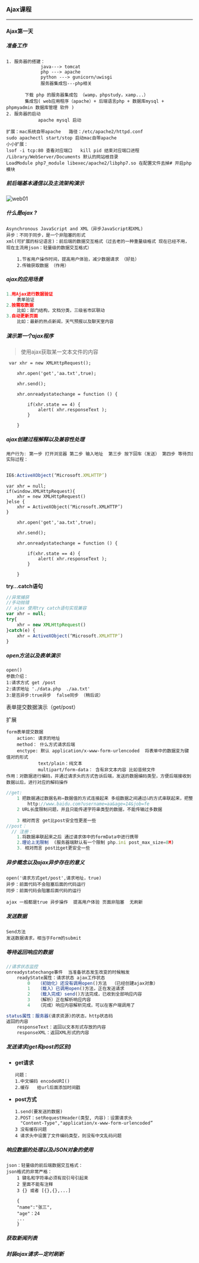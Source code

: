 ### Ajax课程

***

#### Ajax第一天

##### 准备工作

```
1. 服务器的搭建：
			 java---> tomcat
			 php ---> apache
			 python ---> gunicorn/uwisgi
			 服务器集成包---php相关
			 
       下载 php 的服务器集成包 （wamp，phpstudy，xamp...）
       集成包( web应用程序（apache）+ 后端语言php + 数据库mysql + phpmyadmin 数据库管理 软件 )
2. 服务器的启动
			apache mysql 启动
			
扩展：mac系统自带apache   路径：/etc/apache2/httpd.conf
sudo apachectl start/stop 启动mac自带apache
小小扩展：
lsof -i tcp:80 查看对应端口   kill pid 结束对应端口进程
/Library/WebServer/Documents 默认的网站根目录
LoadModule php7_module libexec/apache2/libphp7.so 在配置文件去掉# 开启php模块
```

##### 前后端基本通信以及主流架构演示

![web01](web01.png)

##### 什么是ajax ?

```
Asynchronous JavaScript and XML（异步JavaScript和XML) 
异步：不同于同步，是一个非阻塞的形式
xml(可扩展的标记语言)：前后端的数据交互格式（过去老的一种重量级格式 现在已经不用，现在主流用json：轻量级的数据交互格式）

	1.节省用户操作时间，提高用户体验，减少数据请求 （好处）
	2.传输获取数据 （作用）

```

##### ajax的应用场景

```python
1.用Ajax进行数据验证
	表单验证
2.按需取数据
	比如：部门结构，文档分类，三级省市区联动
3.自动更新页面
	比如：最新的热点新闻，天气预报以及聊天室内容 
```

##### 演示第一个ajax程序

> 使用ajax获取某一文本文件的内容

```
 var xhr = new XMLHttpRequest();

	xhr.open('get','aa.txt',true);

	xhr.send();

	xhr.onreadystatechange = function () {
		
		if(xhr.state == 4) {
			alert( xhr.responseText );
		}

	}
```



##### ajax创建过程解释以及兼容性处理

```JavaScript
用户行为: 第一步 打开浏览器 第二步 输入地址  第三步 按下回车（发送） 第四步 等待页面数据返回
实际过程：


IE6:ActiveXObject(‘Microsoft.XMLHTTP’)
```

```
var xhr = null;
if(window.XMLHttpRequest){
	xhr = new XMLHttpRequest()
}else {
	xhr = ActiveXObject(‘Microsoft.XMLHTTP’)
}

	xhr.open('get','aa.txt',true);

	xhr.send();

	xhr.onreadystatechange = function () {
		
		if(xhr.state == 4) {
			alert( xhr.responseText );
		}

	}
```



**try…catch语句**

```javascript
//异常捕获
//手动抛错
// ajax 使用try catch语句实现兼容
var xhr = null;
try{
	xhr = new XMLHttpRequest()
}catch(e) {
	xhr = ActiveXObject(‘Microsoft.XMLHTTP’)
}
```

##### open方法以及表单演示

```
open()
参数介绍：
1:请求方式 get /post
2:请求地址 './data.php  ./aa.txt' 
3:是否异步:true异步  false同步 （稍后说）
```



表单提交数据演示（get/post）

扩展

```
form表单提交数据  
    action: 请求的地址
    method： 什么方式请求后端
    enctype: 默认 application/x-www-form-urlencoded  将表单中的数据变为键值对的形式
            text/plain：纯文本
            multipart/form-data： 含有非文本内容 比如音频文件
作用：对数据进行编码，并通过请求头的方式告诉后端，发送的数据编码类型，方便后端接收到数据以后，进行对应的解码操作

```



```javascript
//get:
	1 把数据通过数据名称=数据值的方式连接起来 多组数据之间通过&的方式串联起来，把整体数据 放置到请求地址url的?后面
		http://www.baidu.com?username=aa&age=14&job=fe
	2 URL长度限制问题，并且只能传递字符串类型的数据，不能传输过多数据
	
	3 相对而言 get比post安全性更差一些 
//post：
  // 注册：	
	1.将数据串联起来之后 通过请求体中的formData中进行携带
	2.理论上无限制  (服务器端默认有一个限制 php.ini post_max_size=8M)
	3. 相对而言 post比get更安全一些 
```

##### 异步概念以及ajax异步存在的意义

```
open('请求方式get/post',请求地址，true)
异步：前面代码不会阻塞后面的代码运行
同步：前面代码会阻塞后面代码的运行

ajax 一般都是true 异步操作  提高用户体验 页面非阻塞  无刷新
```

##### 发送数据

```
Send方法
发送数据请求，相当于Form的submit
```



##### 等待返回响应的数据

```javascript
//请求状态监控
onreadystatechange事件  当准备状态发生改变的时候触发
	readyState属性：请求状态 ajax工作状态
		0	（初始化）还没有调用open()方法  （已经创建ajax对象）
		1	（载入）已调用open()方法，正在发送请求
		2	（载入完成）send()方法完成，已收到全部响应内容
		3	（解析）正在解析响应内容
		4	（完成）响应内容解析完成，可以在客户端调用了

status属性：服务器(请求资源)的状态，http状态码
返回的内容
	responseText：返回以文本形式存放的内容
	responseXML：返回XML形式的内容

```

##### 发送请求(get和post的区别)
* **get请求**

  ```
  问题：
  1.中文编码 encodeURI()
  2.缓存   给url后面添加时间戳
  ```

* **post方式**

  ```
  1.send(要发送的数据)
  2.POST：setRequestHeader(类型, 内容)：设置请求头
  	"Content-Type","application/x-www-form-urlencoded”
  3 没有缓存问题
  4 请求头中设置了文件编码类型，则没有中文乱码问题
  ```

  

##### 响应数据的处理以及JSON对象的使用

```
json：轻量级的前后端数据交互格式：
json格式的非常严格：
	1 键名和字符串必须有双引号引起来
	2 里面不能有注释
	3 {} 或者 [{},{},...]
	
	{
	"name":"张三",
	"age"：24
	...
	}
```



##### 获取新闻列表



##### 封装ajax请求—定时刷新

